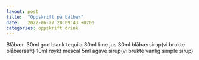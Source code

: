 ```yaml
---
layout: post
title:  "Oppskrift på bålbær"
date:   2022-06-27 20:09:43 +0200
categories: oppskrift drink
---
```


Blåbær. 
30ml god blank tequila
30ml lime jus
30ml blåbærsirup(vi brukte blåbærsaft)
10ml røykt mescal 
5ml agave sirup(vi brukte vanlig simple sirup)